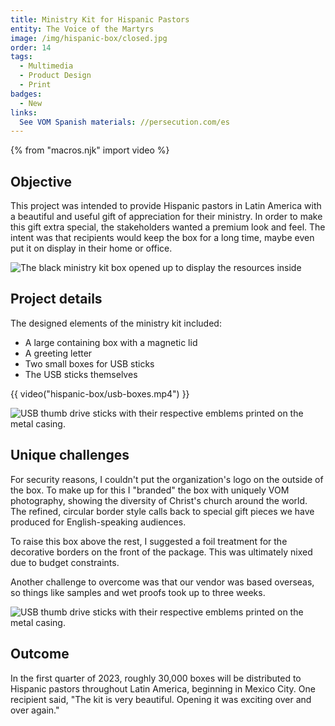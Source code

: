 ```yaml
---
title: Ministry Kit for Hispanic Pastors
entity: The Voice of the Martyrs
image: /img/hispanic-box/closed.jpg
order: 14
tags:
  - Multimedia
  - Product Design
  - Print
badges:
  - New
links:
  See VOM Spanish materials: //persecution.com/es
---
```


{% from "macros.njk" import video %}


## Objective

This project was intended to provide Hispanic pastors in Latin America with a beautiful and useful gift of appreciation for their ministry. In order to make this gift extra special, the stakeholders wanted a premium look and feel. The intent was that recipients would keep the box for a long time, maybe even put it on display in their home or office.

![The black ministry kit box opened up to display the resources inside](/img/hispanic-box/open.jpg)


## Project details

The designed elements of the ministry kit included:
- A large containing box with a magnetic lid
- A greeting letter
- Two small boxes for USB sticks
- The USB sticks themselves

{{ video("hispanic-box/usb-boxes.mp4") }}

![USB thumb drive sticks with their respective emblems printed on the metal casing.](/img/hispanic-box/usb-sticks.jpg)


## Unique challenges

For security reasons, I couldn't put the organization's logo on the outside of the box. To make up for this I "branded" the box with uniquely VOM photography, showing the diversity of Christ's church around the world. The refined, circular border style calls back to special gift pieces we have produced for English-speaking audiences.

To raise this box above the rest, I suggested a foil treatment for the decorative borders on the front of the package. This was ultimately nixed due to budget constraints.

Another challenge to overcome was that our vendor was based overseas, so things like samples and wet proofs took up to three weeks.

![USB thumb drive sticks with their respective emblems printed on the metal casing.](/img/hispanic-box/top.jpg)

## Outcome

In the first quarter of 2023, roughly 30,000 boxes will be distributed to Hispanic pastors throughout Latin America, beginning in Mexico City. One recipient said, "The kit is very beautiful. Opening it was exciting over and over again."